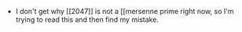 - I don't get why [[2047]] is not a [[mersenne prime right now, so I'm trying to read this and then find my mistake.